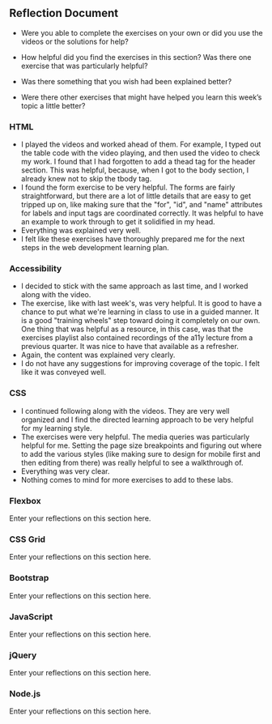 ## Reflection Document

- Were you able to complete the exercises on your own or did you use the videos or the solutions for help?

- How helpful did you find the exercises in this section? Was there one exercise that was particularly helpful?

- Was there something that you wish had been explained better?

- Were there other exercises that might have helped you learn this week’s topic a little better?

### HTML

- I played the videos and worked ahead of them. For example, I typed out the table code with the video playing, and then used the video to check my work. I found that I had forgotten to add a thead tag for the header section. This was helpful, because, when I got to the body section, I already knew not to skip the tbody tag.
- I found the form exercise to be very helpful. The forms are fairly straightforward, but there are a lot of little details that are easy to get tripped up on, like making sure that the "for", "id", and "name" attributes for labels and input tags are coordinated correctly. It was helpful to have an example to work through to get it solidified in my head.
- Everything was explained very well.
- I felt like these exercises have thoroughly prepared me for the next steps in the web development learning plan.

### Accessibility

- I decided to stick with the same approach as last time, and I worked along with the video.
- The exercise, like with last week's, was very helpful. It is good to have a chance to put what we're learning in class to use in a guided manner. It is a good "training wheels" step toward doing it completely on our own. One thing that was helpful as a resource, in this case, was that the exercises playlist also contained recordings of the a11y lecture from a previous quarter. It was nice to have that available as a refresher.
- Again, the content was explained very clearly.
- I do not have any suggestions for improving coverage of the topic. I felt like it was conveyed well.

### CSS

- I continued following along with the videos. They are very well organized and I find the directed learning approach to be very helpful for my learning style.
- The exercises were very helpful. The media queries was particularly helpful for me. Setting the page size breakpoints and figuring out where to add the various styles (like making sure to design for mobile first and then editing from there) was really helpful to see a walkthrough of.
- Everything was very clear.
- Nothing comes to mind for more exercises to add to these labs.

### Flexbox

Enter your reflections on this section here.

### CSS Grid

Enter your reflections on this section here.

### Bootstrap

Enter your reflections on this section here.

### JavaScript

Enter your reflections on this section here.

### jQuery

Enter your reflections on this section here.

### Node.js

Enter your reflections on this section here.
